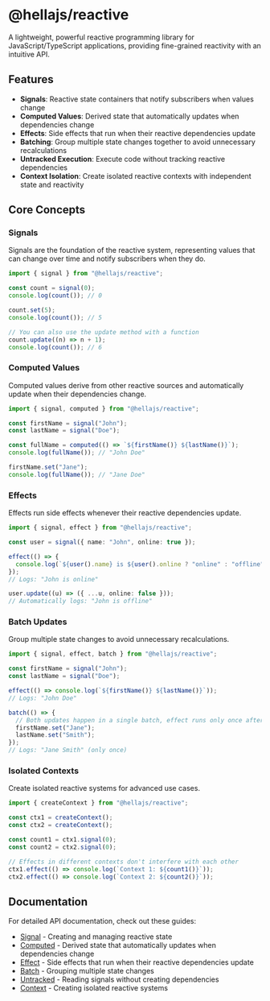 # @hellajs/reactive

A lightweight, powerful reactive programming library for JavaScript/TypeScript applications, providing fine-grained reactivity with an intuitive API.

## Features

- **Signals**: Reactive state containers that notify subscribers when values change
- **Computed Values**: Derived state that automatically updates when dependencies change
- **Effects**: Side effects that run when their reactive dependencies update
- **Batching**: Group multiple state changes together to avoid unnecessary recalculations
- **Untracked Execution**: Execute code without tracking reactive dependencies
- **Context Isolation**: Create isolated reactive contexts with independent state and reactivity

## Core Concepts

### Signals

Signals are the foundation of the reactive system, representing values that can change over time and notify subscribers when they do.

```typescript
import { signal } from "@hellajs/reactive";

const count = signal(0);
console.log(count()); // 0

count.set(5);
console.log(count()); // 5

// You can also use the update method with a function
count.update((n) => n + 1);
console.log(count()); // 6
```

### Computed Values

Computed values derive from other reactive sources and automatically update when their dependencies change.

```typescript
import { signal, computed } from "@hellajs/reactive";

const firstName = signal("John");
const lastName = signal("Doe");

const fullName = computed(() => `${firstName()} ${lastName()}`);
console.log(fullName()); // "John Doe"

firstName.set("Jane");
console.log(fullName()); // "Jane Doe"
```

### Effects

Effects run side effects whenever their reactive dependencies update.

```typescript
import { signal, effect } from "@hellajs/reactive";

const user = signal({ name: "John", online: true });

effect(() => {
  console.log(`${user().name} is ${user().online ? "online" : "offline"}`);
});
// Logs: "John is online"

user.update((u) => ({ ...u, online: false }));
// Automatically logs: "John is offline"
```

### Batch Updates

Group multiple state changes to avoid unnecessary recalculations.

```typescript
import { signal, effect, batch } from "@hellajs/reactive";

const firstName = signal("John");
const lastName = signal("Doe");

effect(() => console.log(`${firstName()} ${lastName()}`));
// Logs: "John Doe"

batch(() => {
  // Both updates happen in a single batch, effect runs only once after both changes
  firstName.set("Jane");
  lastName.set("Smith");
});
// Logs: "Jane Smith" (only once)
```

### Isolated Contexts

Create isolated reactive systems for advanced use cases.

```typescript
import { createContext } from "@hellajs/reactive";

const ctx1 = createContext();
const ctx2 = createContext();

const count1 = ctx1.signal(0);
const count2 = ctx2.signal(0);

// Effects in different contexts don't interfere with each other
ctx1.effect(() => console.log(`Context 1: ${count1()}`));
ctx2.effect(() => console.log(`Context 2: ${count2()}`));
```

## Documentation

For detailed API documentation, check out these guides:

- [Signal](./docs/signal.md) - Creating and managing reactive state
- [Computed](./docs/computed.md) - Derived state that automatically updates when dependencies change
- [Effect](./docs/effect.md) - Side effects that run when their reactive dependencies update
- [Batch](./docs/batch.md) - Grouping multiple state changes
- [Untracked](./docs/untracked.md) - Reading signals without creating dependencies
- [Context](./docs/context.md) - Creating isolated reactive systems
